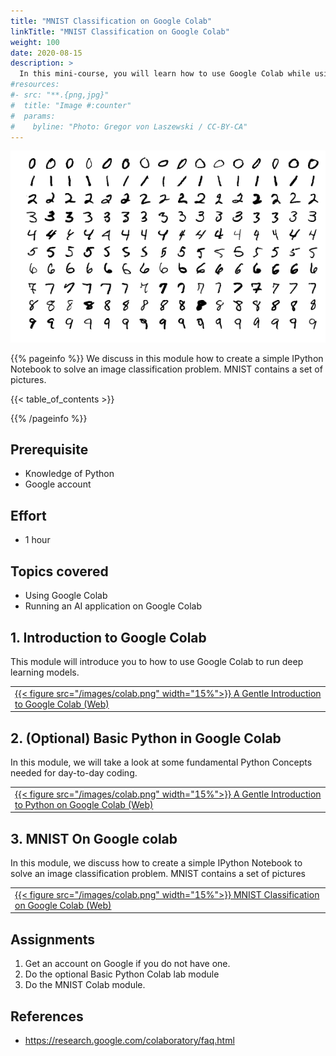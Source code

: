 ```yaml
---
title: "MNIST Classification on Google Colab"
linkTitle: "MNIST Classification on Google Colab"
weight: 100
date: 2020-08-15
description: >
  In this mini-course, you will learn how to use Google Colab while using the well known MNIST example
#resources:
#- src: "**.{png,jpg}"
#  title: "Image #:counter"
#  params:
#    byline: "Photo: Gregor von Laszewski / CC-BY-CA"
---
```


![MNIST Character Recognition](/images/MNIST.png)


{{% pageinfo %}}
 We discuss in this module how to create a simple IPython Notebook to
 solve an image classification problem. MNIST contains a set of
 pictures.

{{< table_of_contents >}}

{{% /pageinfo %}}



## Prerequisite

* Knowledge of Python
* Google account

## Effort

* 1 hour

## Topics covered

* Using Google Colab
* Running an AI application on Google Colab

## 1. Introduction to Google Colab

This module will introduce you to how to use Google Colab to run deep learning models.

|     |
| --- |
|  [{{< figure src="/images/colab.png" width="15%">}} A Gentle Introduction to Google Colab (Web)](/docs/modules/python/google-colab/python-google-colab) |


## 2. (Optional) Basic Python in Google Colab

In this module, we will take a look at some fundamental Python Concepts
needed for day-to-day coding.

|     |
| --- |
|  [{{< figure src="/images/colab.png" width="15%">}} A Gentle Introduction to Python on Google Colab (Web)](/docs/modules/bigdataapplications/2020/python_initial) |

## 3. MNIST On Google colab

In this module, we discuss how to create a simple IPython Notebook to solve an image classification problem. MNIST contains a set of pictures


|     |
| --- |
|  [{{< figure src="/images/colab.png" width="15%">}} MNIST Classification on Google Colab (Web)](/docs/modules/bigdataapplications/2020/google_colab_exercise) |

## Assignments

1. Get an account on Google if you do not have one.
2. Do the optional Basic Python Colab lab module
3. Do the MNIST Colab module.

## References

* <https://research.google.com/colaboratory/faq.html>
